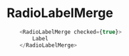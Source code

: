 # RadioLabelMerge

```javascript
    <RadioLabelMerge checked={true}>
        Label
    </RadioLabelMerge>
```